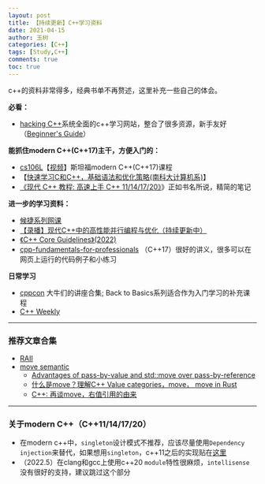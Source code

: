 ```yaml
---
layout: post
title: 【持续更新】C++学习资料
date: 2021-04-15
author: 玉树
categories: [C++]
tags: [Study,C++]
comments: true
toc: true
---
```


c++的资料非常得多，经典书单不再赘述，这里补充一些自己的体会。

**必看：**
  - [hacking C++](https://hackingcpp.com/index.html)系统全面的c++学习网站，整合了很多资源，新手友好（[Beginner's Guide](https://hackingcpp.com/cpp/beginners_guide.html#intro)）

**能抓住modern C++(C++17)主干，方便入门的：**
  - [cs106L](https://web.stanford.edu/class/cs106l/)【[视频](https://www.bilibili.com/video/BV1yJ411m7CE)】斯坦福modern C++(C++17)课程
  - 【[快速学习C和C++，基础语法和优化策略(南科大计算机系)](https://www.bilibili.com/video/BV1Vf4y1P7pq?p=63)】
  - [《现代 C++ 教程: 高速上手 C++ 11/14/17/20》](https://changkun.de/modern-cpp/zh-cn/00-preface/)》正如书名所说，精简的笔记

**进一步的学习资料：**
  - [候捷系列网课](https://pan.baidu.com/s/1xEgRRKaHFaVOtXx0BbmZhw?pwd=wd43)
  - [【录播】现代C++中的高性能并行编程与优化（持续更新中）](https://www.bilibili.com/video/BV1fa411r7zp?vd_source=8fbe66e7c96f76c12929e16b0eed07a6)
  - [《C++ Core Guidelines》(2022)](https://isocpp.github.io/CppCoreGuidelines/CppCoreGuidelines)
  - [cpp-fundamentals-for-professionals](https://www.educative.io/courses/cpp-fundamentals-for-professionals) （C++17）很好的讲义，很多可以在网页上运行的代码例子和小练习

**日常学习**

  - [cppcon](https://www.youtube.com/user/CppCon) 大牛们的讲座合集; Back to Basics系列适合作为入门学习的补充课程
  - [C++ Weekly](https://www.youtube.com/c/lefticus1)

---
### 推荐文章合集
- [RAII](https://hackingcpp.com/cpp/std/unique_ownership.html)
- [move semantic](https://hackingcpp.com/cpp/lang/move_semantics.html#hfold0a)
    - [Advantages of pass-by-value and std::move over pass-by-reference ](https://stackoverflow.com/questions/51705967/advantages-of-pass-by-value-and-stdmove-over-pass-by-reference)
    - [什么是move？理解C++ Value categories，move， move in Rust](https://zhuanlan.zhihu.com/p/374392832)
    - [C++: 再谈move，右值引用的由来 ](https://zhuanlan.zhihu.com/p/515808385)

---
### 关于modern C++（C++11/14/17/20）
  - 在modern c++中，`singleton`设计模式不推荐，应该尽量使用`Dependency injection`来替代，如果想用`singleton`，c++11之后的实现贴在[这里](https://www.zhihu.com/question/333710483/answer/2297774354)
  - （2022.5）在clang和gcc上使用c++20 `module`特性很麻烦，`intellisense` 没有很好的支持，建议跳过这个部分
